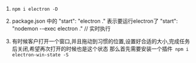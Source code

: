 1. `npm i electron -D`
2. package.json 中的 "start": "electron ." 表示要运行electron了
    "start": "nodemon --exec electron ." // 实时执行

3. 有时候客户打开一个窗口,并且拖动到习惯的位置,设置好合适的大小,完成任务后关闭,希望再次打开的时候也是这个状态
那么首先需要安装一个插件` npm i electron-win-state -S`
